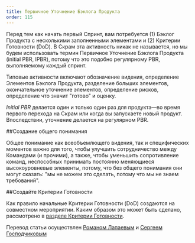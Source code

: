 ```yaml
---
title: Первичное Уточнение Бэклога Продукта
order: 115
---
```


Перед тем как начать первый Спринт, вам потребуется (1) Бэклог Продукта с несколькими заполненными элементами и (2) Критерии Готовности (DoD). В Скрам эта активность никак не называется, но мы будем использовать термин Первичное Уточнение Бэклога Продукта (initial PBR, IPBR), потому что это подобно регулярному PBR, выполняемому каждый спринт.

Типовые активности включают обозначение видения, определение Элементов Бэклога Продукта, разделение больших элементов, окончательное уточнение элементов, определение рисков, определение что значит "готово" и оценку.

*Initial PBR* делается один и только один раз для продукта—во время первого перехода на Скрам или когда вы запускаете новый продукт. Впоследствии, уточнение делается на регулярном PBR.

##Создание общего понимания

Общее понимание как всеобъемлющего видения, так и специфических моментов важно для того, чтобы улучшить сотрудничество между Командами (и прочими), а также, чтобы уменьшить сопротивление команд, неспособных принимать постоянно меняющиеся высокоуровневые элементы, потому, что без общего понимания они могут сказать: "мы не можем это сделать, потому что мы не знаем требований".

##Создайте Критерии Готовности

Как правило начальные Критерии Готовности (DoD) создаются на совместном мероприятии.  Каким образом это может быть сделано, рассмотрено в  [разделе Критерии Готовности](definition-of-done.html).



Перевод статьи осуществлен [Романом Лапаевым](https://www.linkedin.com/in/romanlapaev) и [Сергеем Господчиковым](https://less.works/ru/profiles/sergey-gospodchikov)